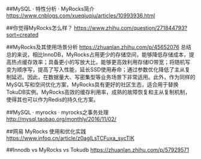 ##MySQL · 特性分析 · MyRocks简介
https://www.cnblogs.com/xueqiuqiu/articles/10993936.html

##你觉得MyRocks怎么样？
https://www.zhihu.com/question/271844793?sort=created

##MyRocks及其使用场景分析
https://zhuanlan.zhihu.com/p/45652076
总结
总的来说，相比InnoDB，MyRocks占用更少的存储空间，能够降低存储成本，提高热点缓存效率；具备更小的写放大比，能够更高效利用存储IO带宽；将随机写变为顺序写，提高了写入性能，延长SSD使用寿命；通过参数优化降低了主从复制延迟。因此，在数据量大、写密集型等业务场景下非常适用。此外，作为同样的MySQL写和空间优化方案，MyRocks具有更好的社区生态，适合用于替换TokuDB实例。MyRocks高效的缓存利用率，成熟的故障恢复和主从复制机制，使得其也可以作为Redis的持久化方案。

##MySQL · myrocks · myrocks之事务处理 
http://mysql.taobao.org/monthly/2016/11/02/

##网易 MyRocks 使用和优化实践
https://www.infoq.cn/article/z0agILsTCFuxa_sycTIK

##Innodb vs MyRocks vs Tokudb
https://zhuanlan.zhihu.com/p/57929571
